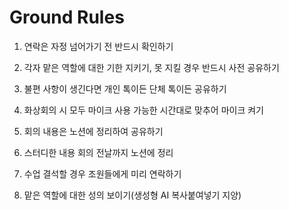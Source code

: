 # Ground Rules

1. 연락은 자정 넘어가기 전 반드시 확인하기

2. 각자 맡은 역할에 대한 기한 지키기, 못 지킬 경우 반드시 사전 공유하기
  
3. 불편 사항이 생긴다면 개인 톡이든 단체 톡이든 공유하기

4. 화상회의 시 모두 마이크 사용 가능한 시간대로 맞추어 마이크 켜기

5. 회의 내용은 노션에 정리하여 공유하기

6. 스터디한 내용 회의 전날까지 노션에 정리

7. 수업 결석할 경우 조원들에게 미리 연락하기

8. 맡은 역할에 대한 성의 보이기(생성형 AI 복사붙여넣기 지양)

